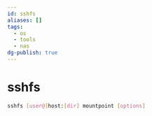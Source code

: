 ```yaml
---
id: sshfs
aliases: []
tags:
  - os
  - tools
  - nas
dg-publish: true
---
```

# sshfs

```bash
sshfs [user@]host:[dir] mountpoint [options]

```
